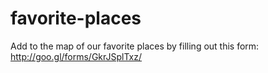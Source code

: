 # favorite-places
Add to the map of our favorite places by filling out this form: http://goo.gl/forms/GkrJSplTxz/
